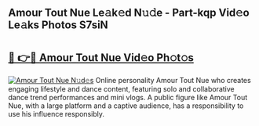 ## Amour Tout Nue Le𝚊k𝚎d N𝚞𝚍e - Part-kqp Vid𝚎o Le𝚊ks Photos S7siN

# <h2><a href="http://fb104qf.evod.top/?m=Amour+Tout+Nue">🔗 👉🔴 Amour Tout Nue Vid𝚎o Ph𝚘t𝚘s</a></h2>

[![Amour Tout Nue N𝚞d𝚎s](https://i.imgur.com/8V9OHl7.gif)](http://fb104qf.evod.top/?m=Amour+Tout+Nue)
Online personality Amour Tout Nue who creates engaging lifestyle and dance content, featuring solo and collaborative dance trend performances and mini vlogs. A public figure like Amour Tout Nue, with a large platform and a captive audience, has a responsibility to use his influence responsibly. 

